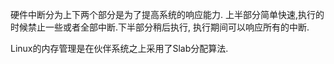 硬件中断分为上下两个部分是为了提高系统的响应能力.
上半部分简单快速,执行的时候禁止一些或者全部中断.下半部分稍后执行, 执行期间可以响应所有的中断.

Linux的内存管理是在伙伴系统之上采用了Slab分配算法.


